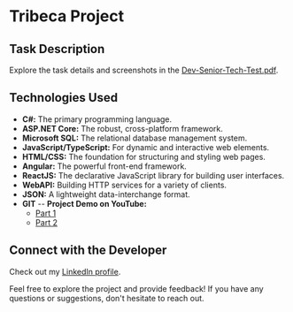 # Tribeca Project

## Task Description
Explore the task details and screenshots in the [Dev-Senior-Tech-Test.pdf](https://github.com/PovilasU/Tribeca.Project/blob/main/Tribeca.task_description_and_screenshots/Dev-Senior-Tech-Test.pdf).

## Technologies Used
- **C#:** The primary programming language.
- **ASP.NET Core:** The robust, cross-platform framework.
- **Microsoft SQL:** The relational database management system.
- **JavaScript/TypeScript:** For dynamic and interactive web elements.
- **HTML/CSS:** The foundation for structuring and styling web pages.
- **Angular:** The powerful front-end framework.
- **ReactJS:** The declarative JavaScript library for building user interfaces.
- **WebAPI:** Building HTTP services for a variety of clients.
- **JSON:** A lightweight data-interchange format.
- **GIT**
 -- **Project Demo on YouTube:**
  - [Part 1](https://www.youtube.com/watch?v=QPZGuZEadUM)
  - [Part 2](https://www.youtube.com/watch?v=i7u4M94ub7w)

## Connect with the Developer
Check out my [LinkedIn profile](https://www.linkedin.com/in/povilas-urbonas-0a6a53a4/).

Feel free to explore the project and provide feedback! If you have any questions or suggestions, don't hesitate to reach out.
